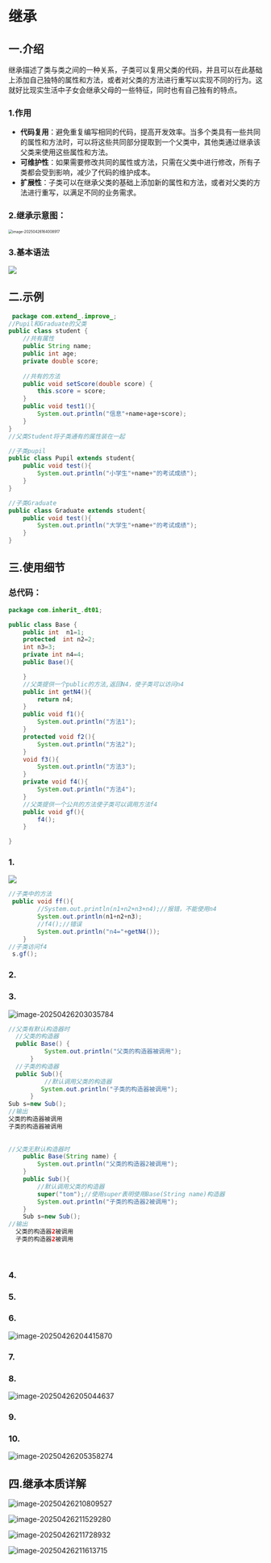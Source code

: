# 继承

## 一.介绍

继承描述了类与类之间的一种关系，子类可以复用父类的代码，并且可以在此基础上添加自己独特的属性和方法，或者对父类的方法进行重写以实现不同的行为。这就好比现实生活中子女会继承父母的一些特征，同时也有自己独有的特点。

### 1.作用

- **代码复用**：避免重复编写相同的代码，提高开发效率。当多个类具有一些共同的属性和方法时，可以将这些共同部分提取到一个父类中，其他类通过继承该父类来使用这些属性和方法。
- **可维护性**：如果需要修改共同的属性或方法，只需在父类中进行修改，所有子类都会受到影响，减少了代码的维护成本。
- **扩展性**：子类可以在继承父类的基础上添加新的属性和方法，或者对父类的方法进行重写，以满足不同的业务需求。

### 2.**继承示意图：**

<img src="C:\Users\24709\AppData\Roaming\Typora\typora-user-images\image-20250426164008917.png" alt="image-20250426164008917" style="zoom: 50%;" />



### 3.基本语法

![](C:\Users\24709\AppData\Roaming\Typora\typora-user-images\image-20250426164151558.png)



## 二.示例

```java
 package com.extend_.improve_;
//Pupil和Graduate的父类
public class student {
    //共有属性
    public String name;
    public int age;
    private double score;
    
    //共有的方法
    public void setScore(double score) {
        this.score = score;
    }
    public void test1(){
        System.out.println("信息"+name+age+score);
    }
}
//父类Student将子类通有的属性装在一起

//子类pupil
public class Pupil extends student{
    public void test(){
        System.out.println("小学生"+name+"的考试成绩");
    }
}

//子类Graduate
public class Graduate extends student{
    public void test(){
        System.out.println("大学生"+name+"的考试成绩");
    }
}
```





## 三.使用细节

### 总代码：

```Java
package com.inherit_.dt01;

public class Base {
    public int  n1=1;
    protected  int n2=2;
    int n3=3;
    private int n4=4;
    public Base(){

    }
    //父类提供一个public的方法,返回N4，使子类可以访问n4
    public int getN4(){
        return n4;
    }
    public void f1(){
        System.out.println("方法1");
    }
    protected void f2(){
        System.out.println("方法2");
    }
    void f3(){
        System.out.println("方法3");
    }
    private void f4(){
        System.out.println("方法4");
    }
    //父类提供一个公共的方法使子类可以调用方法f4
    public void gf(){
        f4();
    }

}
```



### 1.

![](C:\Users\24709\AppData\Roaming\Typora\typora-user-images\image-20250426170729263.png)

```java
//子类中的方法
 public void ff(){
        //System.out.println(n1+n2+n3+n4);//报错，不能使用n4
        System.out.println(n1+n2+n3);
        //f4();//错误
        System.out.println("n4="+getN4());
    }
//子类访问f4
 s.gf();
```

### 2.

### 3.

![image-20250426203035784](C:\Users\24709\AppData\Roaming\Typora\typora-user-images\image-20250426203035784.png)

```java
//父类有默认构造器时
  //父类的构造器
  public Base() {
          System.out.println("父类的构造器被调用");
      }
  //子类的构造器
  public Sub(){
          //默认调用父类的构造器
         System.out.println("子类的构造器被调用");
      }
Sub s=new Sub();
//输出
父类的构造器被调用
子类的构造器被调用
    
    
//父类无默认构造器时
    public Base(String name) {
        System.out.println("父类的构造器2被调用");
    }
    public Sub(){
        //默认调用父类的构造器
        super("tom");//使用super表明使用Base(String name)构造器
        System.out.println("子类的构造器2被调用");
    }
    Sub s=new Sub();
//输出
  父类的构造器2被调用
  子类的构造器2被调用
  
    
```

### 4.

### 5.

### 6.

![image-20250426204415870](C:\Users\24709\AppData\Roaming\Typora\typora-user-images\image-20250426204415870.png)





### 7.

### 8.

![image-20250426205044637](C:\Users\24709\AppData\Roaming\Typora\typora-user-images\image-20250426205044637.png)



### 9.

### 10.

![image-20250426205358274](C:\Users\24709\AppData\Roaming\Typora\typora-user-images\image-20250426205358274.png)





## 四.继承本质详解

![image-20250426210809527](C:\Users\24709\AppData\Roaming\Typora\typora-user-images\image-20250426210809527.png)

![image-20250426211529280](C:\Users\24709\AppData\Roaming\Typora\typora-user-images\image-20250426211529280.png)

![image-20250426211728932](C:\Users\24709\AppData\Roaming\Typora\typora-user-images\image-20250426211728932.png)

![image-20250426211613715](C:\Users\24709\AppData\Roaming\Typora\typora-user-images\image-20250426211613715.png)